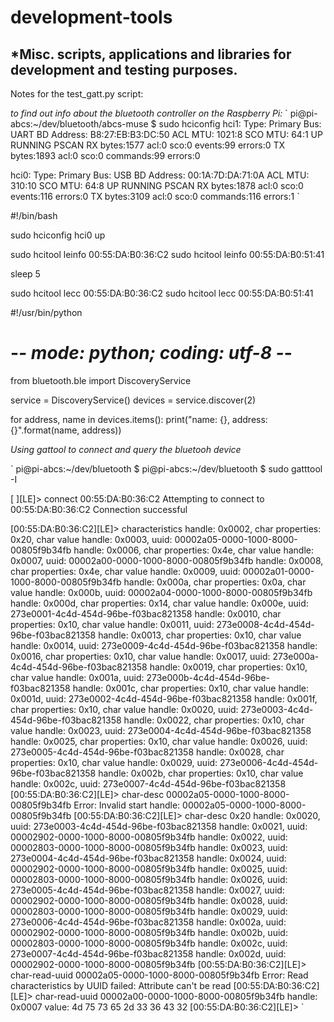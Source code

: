 # development-tools
## *Misc. scripts, applications and libraries for development and testing purposes.



Notes for the test_gatt.py script:

*to find out info about the bluetooth controller on the Raspberry Pi:*
`
pi@pi-abcs:~/dev/bluetooth/abcs-muse $ sudo hciconfig 
hci1:	Type: Primary  Bus: UART
	BD Address: B8:27:EB:B3:DC:50  ACL MTU: 1021:8  SCO MTU: 64:1
	UP RUNNING PSCAN 
	RX bytes:1577 acl:0 sco:0 events:99 errors:0
	TX bytes:1893 acl:0 sco:0 commands:99 errors:0

hci0:	Type: Primary  Bus: USB
	BD Address: 00:1A:7D:DA:71:0A  ACL MTU: 310:10  SCO MTU: 64:8
	UP RUNNING PSCAN 
	RX bytes:1878 acl:0 sco:0 events:116 errors:0
	TX bytes:3109 acl:0 sco:0 commands:116 errors:1
`


#!/bin/bash

sudo hciconfig hci0 up

sudo hcitool leinfo  00:55:DA:B0:36:C2
sudo hcitool leinfo  00:55:DA:B0:51:41

sleep 5 

sudo hcitool lecc 00:55:DA:B0:36:C2
sudo hcitool lecc 00:55:DA:B0:51:41



#!/usr/bin/python
# -*- mode: python; coding: utf-8 -*-


from bluetooth.ble import DiscoveryService
 
service = DiscoveryService()
devices = service.discover(2)
 
for address, name in devices.items():
    print("name: {}, address: {}".format(name, address))



*Using gattool to connect and query the bluetooh device*

`
pi@pi-abcs:~/dev/bluetooth $ 
pi@pi-abcs:~/dev/bluetooth $ sudo gatttool -I


[                 ][LE]> connect 00:55:DA:B0:36:C2
Attempting to connect to 00:55:DA:B0:36:C2
Connection successful

[00:55:DA:B0:36:C2][LE]> characteristics
handle: 0x0002, char properties: 0x20, char value handle: 0x0003, uuid: 00002a05-0000-1000-8000-00805f9b34fb
handle: 0x0006, char properties: 0x4e, char value handle: 0x0007, uuid: 00002a00-0000-1000-8000-00805f9b34fb
handle: 0x0008, char properties: 0x4e, char value handle: 0x0009, uuid: 00002a01-0000-1000-8000-00805f9b34fb
handle: 0x000a, char properties: 0x0a, char value handle: 0x000b, uuid: 00002a04-0000-1000-8000-00805f9b34fb
handle: 0x000d, char properties: 0x14, char value handle: 0x000e, uuid: 273e0001-4c4d-454d-96be-f03bac821358
handle: 0x0010, char properties: 0x10, char value handle: 0x0011, uuid: 273e0008-4c4d-454d-96be-f03bac821358
handle: 0x0013, char properties: 0x10, char value handle: 0x0014, uuid: 273e0009-4c4d-454d-96be-f03bac821358
handle: 0x0016, char properties: 0x10, char value handle: 0x0017, uuid: 273e000a-4c4d-454d-96be-f03bac821358
handle: 0x0019, char properties: 0x10, char value handle: 0x001a, uuid: 273e000b-4c4d-454d-96be-f03bac821358
handle: 0x001c, char properties: 0x10, char value handle: 0x001d, uuid: 273e0002-4c4d-454d-96be-f03bac821358
handle: 0x001f, char properties: 0x10, char value handle: 0x0020, uuid: 273e0003-4c4d-454d-96be-f03bac821358
handle: 0x0022, char properties: 0x10, char value handle: 0x0023, uuid: 273e0004-4c4d-454d-96be-f03bac821358
handle: 0x0025, char properties: 0x10, char value handle: 0x0026, uuid: 273e0005-4c4d-454d-96be-f03bac821358
handle: 0x0028, char properties: 0x10, char value handle: 0x0029, uuid: 273e0006-4c4d-454d-96be-f03bac821358
handle: 0x002b, char properties: 0x10, char value handle: 0x002c, uuid: 273e0007-4c4d-454d-96be-f03bac821358
[00:55:DA:B0:36:C2][LE]> char-desc 00002a05-0000-1000-8000-00805f9b34fb
Error: Invalid start handle: 00002a05-0000-1000-8000-00805f9b34fb
[00:55:DA:B0:36:C2][LE]> char-desc  0x20
handle: 0x0020, uuid: 273e0003-4c4d-454d-96be-f03bac821358
handle: 0x0021, uuid: 00002902-0000-1000-8000-00805f9b34fb
handle: 0x0022, uuid: 00002803-0000-1000-8000-00805f9b34fb
handle: 0x0023, uuid: 273e0004-4c4d-454d-96be-f03bac821358
handle: 0x0024, uuid: 00002902-0000-1000-8000-00805f9b34fb
handle: 0x0025, uuid: 00002803-0000-1000-8000-00805f9b34fb
handle: 0x0026, uuid: 273e0005-4c4d-454d-96be-f03bac821358
handle: 0x0027, uuid: 00002902-0000-1000-8000-00805f9b34fb
handle: 0x0028, uuid: 00002803-0000-1000-8000-00805f9b34fb
handle: 0x0029, uuid: 273e0006-4c4d-454d-96be-f03bac821358
handle: 0x002a, uuid: 00002902-0000-1000-8000-00805f9b34fb
handle: 0x002b, uuid: 00002803-0000-1000-8000-00805f9b34fb
handle: 0x002c, uuid: 273e0007-4c4d-454d-96be-f03bac821358
handle: 0x002d, uuid: 00002902-0000-1000-8000-00805f9b34fb
[00:55:DA:B0:36:C2][LE]> char-read-uuid 00002a05-0000-1000-8000-00805f9b34fb
Error: Read characteristics by UUID failed: Attribute can't be read
[00:55:DA:B0:36:C2][LE]> char-read-uuid 00002a00-0000-1000-8000-00805f9b34fb
handle: 0x0007 	 value: 4d 75 73 65 2d 33 36 43 32 
[00:55:DA:B0:36:C2][LE]> 
`






